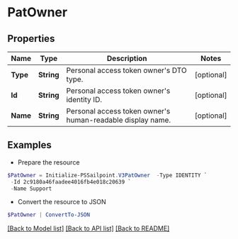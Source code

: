 # PatOwner
## Properties

Name | Type | Description | Notes
------------ | ------------- | ------------- | -------------
**Type** | **String** | Personal access token owner&#39;s DTO type. | [optional] 
**Id** | **String** | Personal access token owner&#39;s identity ID. | [optional] 
**Name** | **String** | Personal access token owner&#39;s human-readable display name. | [optional] 

## Examples

- Prepare the resource
```powershell
$PatOwner = Initialize-PSSailpoint.V3PatOwner  -Type IDENTITY `
 -Id 2c9180a46faadee4016fb4e018c20639 `
 -Name Support
```

- Convert the resource to JSON
```powershell
$PatOwner | ConvertTo-JSON
```

[[Back to Model list]](../README.md#documentation-for-models) [[Back to API list]](../README.md#documentation-for-api-endpoints) [[Back to README]](../README.md)

